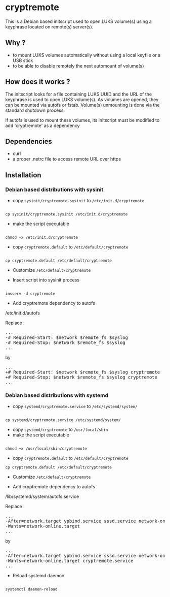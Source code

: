 # cryptremote

This is a Debian based initscript used to open LUKS volume(s) using a keyphrase
located on remote(s) server(s).

## Why ?

- to mount LUKS volumes automatically without using a local keyfile or a USB
  stick
- to be able to disable remotely the next automount of volume(s)

## How does it works ?

The initscript looks for a file containing LUKS UUID and the URL of the
keyphrase is used to open LUKS volume(s). As volumes are opened, they can be
mounted via autofs or fstab. Volume(s) unmounting is done via the standard
shutdown process.

If autofs is used to mount these volumes, its initscript must be modified to add 'cryptremote'
as a dependency

## Dependencies

- curl
- a proper .netrc file to access remote URL over https

## Installation
### Debian based distributions with sysinit
- copy `sysinit/cryptremote.sysinit` to `/etc/init.d/cryptremote`

<code>
cp sysinit/cryptremote.sysinit /etc/init.d/cryptremote
</code>

- make the script executable

<code>
chmod +x /etc/init.d/cryptremote
</code>

- copy `cryptremote.default` to `/etc/default/cryptremote`

<code>
cp cryptremote.default /etc/default/cryptremote
</code>

- Customize `/etc/default/cryptremote`

- Insert script into sysinit process

<code>
insserv -d cryptremote
</code>

- Add cryptremote dependency to autofs

/etc/init.d/autofs

Replace :
<pre>
...
-# Required-Start: $network $remote_fs $syslog
-# Required-Stop: $network $remote_fs $syslog
...
</pre>

by

<pre>
...
+# Required-Start: $network $remote_fs $syslog cryptremote
+# Required-Stop: $network $remote_fs $syslog cryptremote
...
</pre>

### Debian based distributions with systemd
- copy `systemd/cryptremote.service` to `/etc/systemd/system/`

<code>
cp systemd/cryptremote.service /etc/systemd/system/
</code>

- copy `systemd/cryptremote` to `/usr/local/sbin`
- make the script executable

<code>
chmod +x /usr/local/sbin/cryptremote
</code>

- copy `cryptremote.default` to `/etc/default/cryptremote`

`cp cryptremote.default /etc/default/cryptremote`

- Customize `/etc/default/cryptremote`

- Add cryptremote dependency to autofs

/lib/systemd/system/autofs.service

Replace :
<pre>
...
-After=network.target ypbind.service sssd.service network-online.target
-Wants=network-online.target
...
</pre>

by

<pre>
...
-After=network.target ypbind.service sssd.service network-online.target cryptremote.service
-Wants=network-online.target cryptremote.service
...
</pre>

- Reload systemd daemon

<code>
systemctl daemon-reload
</code>
